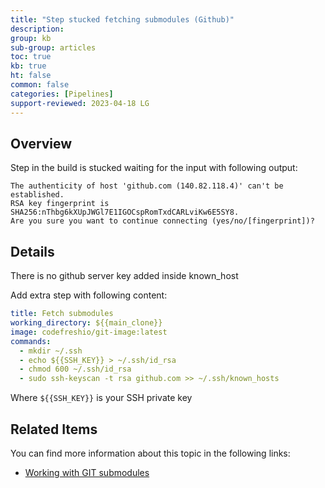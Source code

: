 ```yaml
---
title: "Step stucked fetching submodules (Github)"
description: 
group: kb
sub-group: articles
toc: true
kb: true
ht: false
common: false
categories: [Pipelines]
support-reviewed: 2023-04-18 LG
---
```


## Overview

Step in the build is stucked waiting for the input with following output:

```shell
The authenticity of host 'github.com (140.82.118.4)' can't be established.                                                                                       
RSA key fingerprint is SHA256:nThbg6kXUpJWGl7E1IGOCspRomTxdCARLviKw6E5SY8.                                                                                       
Are you sure you want to continue connecting (yes/no/[fingerprint])?
```

## Details

There is no github server key added inside known_host

Add extra step with following content:

```yaml
title: Fetch submodules
working_directory: ${{main_clone}}
image: codefreshio/git-image:latest
commands:
  - mkdir ~/.ssh
  - echo ${{SSH_KEY}} > ~/.ssh/id_rsa
  - chmod 600 ~/.ssh/id_rsa
  - sudo ssh-keyscan -t rsa github.com >> ~/.ssh/known_hosts
```

Where `${{SSH_KEY}}` is your SSH private key

## Related Items

You can find more information about this topic in the following links:

* [Working with GIT submodules]({{site.baseurl}}/docs/pipelines/steps/git-clone/#working-with-git-submodules)

